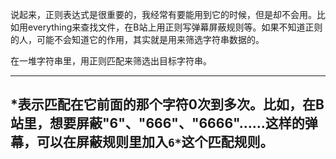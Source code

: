 说起来，正则表达式是很重要的，我经常有要能用到它的时候，但是却不会用。比如用everything来查找文件，在B站上用正则写弹幕屏蔽规则等。如果不知道正则的人，可能不会知道它的作用，其实就是用来筛选字符串数据的。

在一堆字符串里，用正则匹配来筛选出目标字符串。

---
**\*表示匹配在它前面的那个字符0次到多次**。比如，在B站里，想要屏蔽"6"、"666"、"6666"……这样的弹幕，可以在屏蔽规则里加入`6*`这个匹配规则。
---
